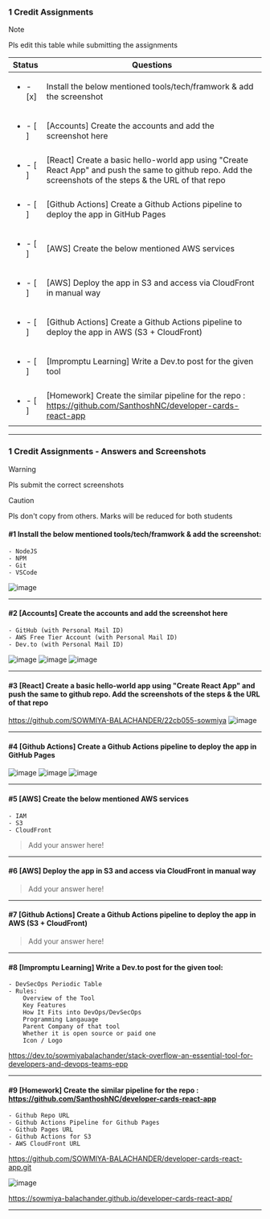 ### 1 Credit Assignments

> [!NOTE]
> Pls edit this table while submitting the assignments

| Status         | Questions     | 
|----------------|---------------|
| <ul><li>- [x] </li></ul> | Install the below mentioned tools/tech/framwork & add the screenshot |
| <ul><li>- [ ] </li></ul> | [Accounts] Create the accounts and add the screenshot here |
| <ul><li>- [ ] </li></ul> | [React] Create a basic hello-world app using "Create React App" and push the same to github repo. Add the screenshots of the steps & the URL of that repo |
| <ul><li>- [ ] </li></ul> | [Github Actions] Create a Github Actions pipeline to deploy the app in GitHub Pages |
| <ul><li>- [ ] </li></ul> | [AWS] Create the below mentioned AWS services |
| <ul><li>- [ ] </li></ul> | [AWS] Deploy the app in S3 and access via CloudFront in manual way  |
| <ul><li>- [ ] </li></ul> | [Github Actions] Create a Github Actions pipeline to deploy the app in AWS (S3 + CloudFront)  |
| <ul><li>- [ ] </li></ul> | [Impromptu Learning] Write a Dev.to post for the given tool  |
| <ul><li>- [ ] </li></ul> | [Homework] Create the similar pipeline for the repo : https://github.com/SanthoshNC/developer-cards-react-app  |

***

### 1 Credit Assignments - Answers and Screenshots

> [!WARNING]
> Pls submit the correct screenshots

> [!CAUTION]
> Pls don't copy from others. Marks will be reduced for both students

#### #1 Install the below mentioned tools/tech/framwork & add the screenshot:
	- NodeJS 
	- NPM 
	- Git
	- VSCode
![image](https://github.com/user-attachments/assets/999a63ad-3ba0-4518-979e-19d4578d251b)

***

#### #2 [Accounts] Create the accounts and add the screenshot here
	- GitHub (with Personal Mail ID)
	- AWS Free Tier Account (with Personal Mail ID)
	- Dev.to (with Personal Mail ID)
![image](https://github.com/user-attachments/assets/c76b07ff-53a1-4cd3-a8cb-7c52510b9d22)
![image](https://github.com/user-attachments/assets/40b0c027-312a-4e84-b960-d744b38d3b15)
![image](https://github.com/user-attachments/assets/e89e777f-7de5-41ad-9e9d-8db446b98f3a)

***

#### #3 [React] Create a basic hello-world app using "Create React App" and push the same to github repo. Add the screenshots of the steps & the URL of that repo
https://github.com/SOWMIYA-BALACHANDER/22cb055-sowmiya
![image](https://github.com/user-attachments/assets/eed71db6-8e9c-4893-9490-85f49952afd9)

***

#### #4 [Github Actions] Create a Github Actions pipeline to deploy the app in GitHub Pages
![image](https://github.com/user-attachments/assets/0a760c36-45fe-4e3c-8864-d16d2d0b0b9b)
![image](https://github.com/user-attachments/assets/eaa27028-24dd-478e-a2a1-a4c8dbac0df0)
![image](https://github.com/user-attachments/assets/7f37c090-bd05-4a5d-8a79-df957a863b45)


***

#### #5 [AWS] Create the below mentioned AWS services
	- IAM
	- S3
	- CloudFront
> Add your answer here!

***

#### #6 [AWS] Deploy the app in S3 and access via CloudFront in manual way
> Add your answer here!

***

#### #7 [Github Actions] Create a Github Actions pipeline to deploy the app in AWS (S3 + CloudFront)
> Add your answer here!

***

#### #8 [Impromptu Learning] Write a Dev.to post for the given tool:
	- DevSecOps Periodic Table
	- Rules:
		Overview of the Tool
		Key Features
		How It Fits into DevOps/DevSecOps
		Programming Langauage
		Parent Company of that tool
		Whether it is open source or paid one
		Icon / Logo
https://dev.to/sowmiyabalachander/stack-overflow-an-essential-tool-for-developers-and-devops-teams-epp

***

#### #9 [Homework] Create the similar pipeline for the repo : https://github.com/SanthoshNC/developer-cards-react-app
	- Github Repo URL
	- Github Actions Pipeline for Github Pages
	- Github Pages URL
 	- Github Actions for S3
 	- AWS CloudFront URL
  
https://github.com/SOWMIYA-BALACHANDER/developer-cards-react-app.git

![image](https://github.com/user-attachments/assets/e23957ee-6add-47d1-815b-637849a7988d)

https://sowmiya-balachander.github.io/developer-cards-react-app/


***
